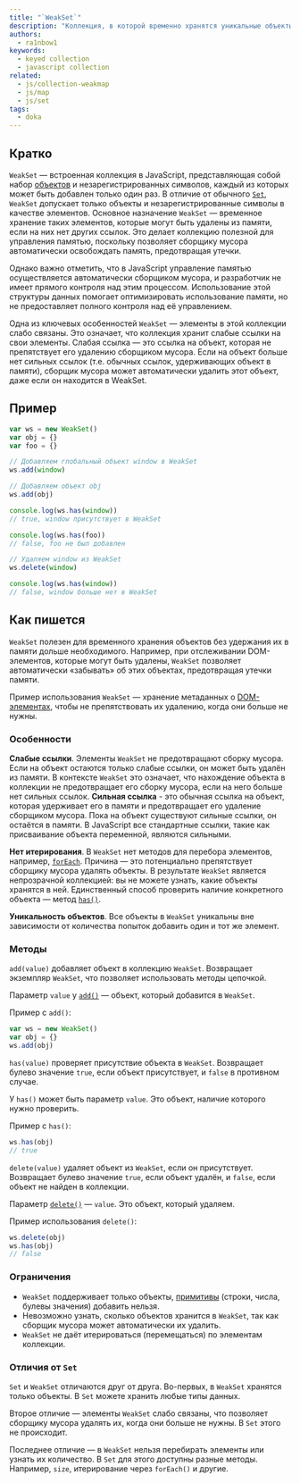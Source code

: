 ```yaml
---
title: "`WeakSet`"
description: "Коллекция, в которой временно хранятся уникальные объекты."
authors:
  - ra1nbow1
keywords:
  - keyed collection
  - javascript collection
related:
  - js/collection-weakmap
  - js/map
  - js/set
tags:
  - doka
---
```


## Кратко

`WeakSet` — встроенная коллекция в JavaScript, представляющая собой набор [объектов]((/js/object/)) и незарегистрированных символов, каждый из которых может быть добавлен только один раз. В отличие от обычного [`Set`]((/js/set/)), `WeakSet` допускает только объекты и незарегистрированные символы в качестве элементов. Основное назначение `WeakSet` — временное хранение таких элементов, которые могут быть удалены из памяти, если на них нет других ссылок. Это делает коллекцию полезной для управления памятью, поскольку позволяет сборщику мусора автоматически освобождать память, предотвращая утечки.

Однако важно отметить, что в JavaScript управление памятью осуществляется автоматически сборщиком мусора, и разработчик не имеет прямого контроля над этим процессом. Использование этой структуры данных помогает оптимизировать использование памяти, но не предоставляет полного контроля над её управлением.

Одна из ключевых особенностей `WeakSet` — элементы в этой коллекции слабо связаны. Это означает, что коллекция хранит слабые ссылки на свои элементы. Слабая ссылка — это ссылка на объект, которая не препятствует его удалению сборщиком мусора. Если на объект больше нет сильных ссылок (т.е. обычных ссылок, удерживающих объект в памяти), сборщик мусора может автоматически удалить этот объект, даже если он находится в WeakSet.

## Пример

```js
var ws = new WeakSet()
var obj = {}
var foo = {}

// Добавляем глобальный объект window в WeakSet
ws.add(window)

// Добавляем объект obj
ws.add(obj)

console.log(ws.has(window))
// true, window присутствует в WeakSet

console.log(ws.has(foo))
// false, foo не был добавлен

// Удаляем window из WeakSet
ws.delete(window)

console.log(ws.has(window))
// false, window больше нет в WeakSet
```

## Как пишется

`WeakSet` полезен для временного хранения объектов без удержания их в памяти дольше необходимого. Например, при отслеживании DOM-элементов, которые могут быть удалены, `WeakSet` позволяет автоматически «забывать» об этих объектах, предотвращая утечки памяти.

Пример использования `WeakSet` — хранение метаданных о [DOM-элементах](/js/dom/), чтобы не препятствовать их удалению, когда они больше не нужны.

### Особенности

**Слабые ссылки**. Элементы `WeakSet` не предотвращают сборку мусора. Если на объект остаются только слабые ссылки, он может быть удалён из памяти. В контексте `WeakSet` это означает, что нахождение объекта в коллекции не предотвращает его сборку мусора, если на него больше нет сильных ссылок. **Сильная ссылка** - это обычная ссылка на объект, которая удерживает его в памяти и предотвращает его удаление сборщиком мусора. Пока на объект существуют сильные ссылки, он остаётся в памяти. В JavaScript все стандартные ссылки, такие как присваивание объекта переменной, являются сильными.

**Нет итерирования**. В `WeakSet` нет методов для перебора элементов, например, [`forEach`](/js/set-foreach/). Причина — это потенциально препятствует сборщику мусора удалять объекты. В результате `WeakSet` является непрозрачной коллекцией: вы не можете узнать, какие объекты хранятся в ней. Единственный способ проверить наличие конкретного объекта — метод [`has()`](/js/set-has/).

**Уникальность объектов**. Все объекты в `WeakSet` уникальны вне зависимости от количества попыток добавить один и тот же элемент.

### Методы

`add(value)` добавляет объект в коллекцию `WeakSet`. Возвращает экземпляр `WeakSet`, что позволяет использовать методы цепочкой.

Параметр `value` у [`add()`](/js/set-add/) — объект, который добавится в `WeakSet`.

Пример с `add()`:

```js
var ws = new WeakSet()
var obj = {}
ws.add(obj)
```

`has(value)` проверяет присутствие объекта в `WeakSet`. Возвращает булево значение `true`, если объект присутствует, и `false` в противном случае.

У `has()` может быть параметр `value`. Это объект, наличие которого нужно проверить.

Пример с `has()`:

```js
ws.has(obj)
// true
```

`delete(value)` удаляет объект из `WeakSet`, если он присутствует. Возвращает булево значение `true`, если объект удалён, и `false`, если объект не найден в коллекции.

Параметр [`delete()`](/js/set-delete/) — `value`. Это объект, который удаляем.

Пример использования `delete()`:

```js
ws.delete(obj)
ws.has(obj)
// false
```

### Ограничения

- `WeakSet` поддерживает только объекты, [примитивы](/js/#primitivnye-tipy-dannyh) (строки, числа, булевы значения) добавить нельзя.
- Невозможно узнать, сколько объектов хранится в `WeakSet`, так как сборщик мусора может автоматически их удалить.
- `WeakSet` не даёт итерироваться (перемещаться) по элементам коллекции.

### Отличия от `Set`

`Set` и `WeakSet` отличаются друг от друга. Во-первых, в `WeakSet` хранятся только объекты. В `Set` можете хранить любые типы данных.

Второе отличие — элементы `WeakSet` слабо связаны, что позволяет сборщику мусора удалять их, когда они больше не нужны. В `Set` этого не происходит.

Последнее отличие — в `WeakSet` нельзя перебирать элементы или узнать их количество. В `Set` для этого доступны разные методы. Например, `size`, итерирование через `forEach()` и другие.

